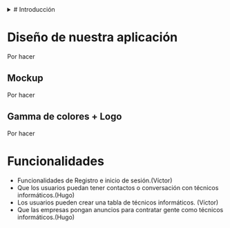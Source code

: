<details>
  <summary> # Introducción</summary>
  Enterprise Cyber Chat (ECC) es una empresa innovadora dedicada a ofrecer servicios de ciberseguridad especializados para usuarios que buscan asistencia en la protección de su información digital. 
  A través de nuestra plataforma, proporcionamos un servicio único y accesible, similar a una aplicación de mensajería instantánea, que permite a los usuarios interactuar en tiempo real con expertos en informática, hackers éticos y profesionales del sector.
  La misión de ECS es garantizar la seguridad digital de nuestros usuarios mediante un enfoque personalizado, facilitando la comunicación directa con técnicos altamente capacitados para resolver problemas y ofrecer soluciones eficaces en el ámbito de la ciberseguridad.

</details>


# Diseño de nuestra aplicación
Por hacer



## Mockup
Por hacer

## Gamma de colores + Logo
Por hacer


# Funcionalidades
- Funcionalidades de Registro e inicio de sesión.(Víctor)
- Que los usuarios puedan tener contactos o conversación con técnicos informáticos.(Hugo)
- Los usuarios pueden crear una tabla de técnicos informáticos. (Víctor)
- Que las empresas pongan anuncios para contratar gente como técnicos informáticos.(Hugo)




